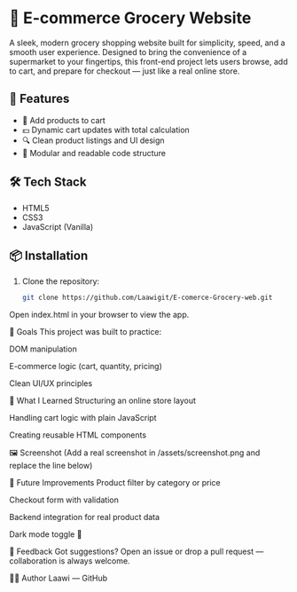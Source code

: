 # 🛒 E-commerce Grocery Website

A sleek, modern grocery shopping website built for simplicity, speed, and a smooth user experience.
Designed to bring the convenience of a supermarket to your fingertips, 
this front-end project lets users browse, add to cart, and prepare for checkout — just like a real online store.

## 🍉 Features

- 🧺 Add products to cart
- 💵 Dynamic cart updates with total calculation
- 🔍 Clean product listings and UI design
- 🧠 Modular and readable code structure

## 🛠 Tech Stack

- HTML5
- CSS3
- JavaScript (Vanilla)

## 📦 Installation

1. Clone the repository:
   ```bash
   git clone https://github.com/Laawigit/E-comerce-Grocery-web.git
Open index.html in your browser to view the app.

🎯 Goals
This project was built to practice:

DOM manipulation

E-commerce logic (cart, quantity, pricing)

Clean UI/UX principles

🧠 What I Learned
Structuring an online store layout

Handling cart logic with plain JavaScript

Creating reusable HTML components

🖼 Screenshot
(Add a real screenshot in /assets/screenshot.png and replace the line below)


🚀 Future Improvements
Product filter by category or price

Checkout form with validation

Backend integration for real product data

Dark mode toggle 🌙

📮 Feedback
Got suggestions? Open an issue or drop a pull request — collaboration is always welcome.

👨‍💻 Author
Laawi — GitHub
